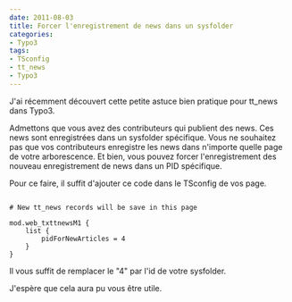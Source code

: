 ```yaml
---
date: 2011-08-03
title: Forcer l'enregistrement de news dans un sysfolder
categories:
- Typo3
tags:
- TSconfig
- tt_news
- Typo3
---
```

J'ai récemment découvert cette petite astuce bien pratique pour tt_news dans Typo3.

<!--more-->

Admettons que vous avez des contributeurs qui publient des news. Ces news sont enregistrées dans un sysfolder spécifique.
Vous ne souhaitez pas que vos contributeurs enregistre les news dans n'importe quelle page de votre arborescence. Et bien, vous pouvez forcer l'enregistrement des nouveau enregistrement de news dans un PID spécifique.

Pour ce faire, il suffit d'ajouter ce code dans le TSconfig de vos page.

```shell

# New tt_news records will be save in this page

mod.web_txttnewsM1 {
    list {
        pidForNewArticles = 4
    }
}
```

Il vous suffit de remplacer le "4" par l'id de votre sysfolder.

J'espère que cela aura pu vous être utile.
